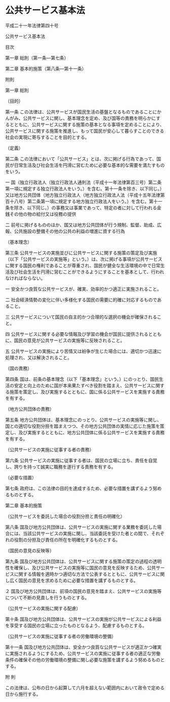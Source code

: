 # 公共サービス基本法

平成二十一年法律第四十号

公共サービス基本法

目次

第一章 総則（第一条―第七条）

第二章 基本的施策（第八条―第十一条）

附則

第一章 総則

（目的）

第一条 この法律は、公共サービスが国民生活の基盤となるものであることにかんがみ、公共サービスに関し、基本理念を定め、及び国等の責務を明らかにするとともに、公共サービスに関する施策の基本となる事項を定めることにより、公共サービスに関する施策を推進し、もって国民が安心して暮らすことのできる社会の実現に寄与することを目的とする。

（定義）

第二条 この法律において「公共サービス」とは、次に掲げる行為であって、国民が日常生活及び社会生活を円滑に営むために必要な基本的な需要を満たすものをいう。

一 国（独立行政法人（独立行政法人通則法（平成十一年法律第百三号）第二条第一項に規定する独立行政法人をいう。）を含む。第十一条を除き、以下同じ。）又は地方公共団体（地方独立行政法人（地方独立行政法人法（平成十五年法律第百十八号）第二条第一項に規定する地方独立行政法人をいう。）を含む。第十一条を除き、以下同じ。）の事務又は事業であって、特定の者に対して行われる金銭その他の物の給付又は役務の提供

二 前号に掲げるもののほか、国又は地方公共団体が行う規制、監督、助成、広報、公共施設の整備その他の公共の利益の増進に資する行為

（基本理念）

第三条 公共サービスの実施並びに公共サービスに関する施策の策定及び実施（以下「公共サービスの実施等」という。）は、次に掲げる事項が公共サービスに関する国民の権利であることが尊重され、国民が健全な生活環境の中で日常生活及び社会生活を円滑に営むことができるようにすることを基本として、行われなければならない。

一 安全かつ良質な公共サービスが、確実、効率的かつ適正に実施されること。

二 社会経済情勢の変化に伴い多様化する国民の需要に的確に対応するものであること。

三 公共サービスについて国民の自主的かつ合理的な選択の機会が確保されること。

四 公共サービスに関する必要な情報及び学習の機会が国民に提供されるとともに、国民の意見が公共サービスの実施等に反映されること。

五 公共サービスの実施により苦情又は紛争が生じた場合には、適切かつ迅速に処理され、又は解決されること。

（国の責務）

第四条 国は、前条の基本理念（以下「基本理念」という。）にのっとり、国民生活の安定と向上のために国が本来果たすべき役割を踏まえ、公共サービスに関する施策を策定し、及び実施するとともに、国に係る公共サービスを実施する責務を有する。

（地方公共団体の責務）

第五条 地方公共団体は、基本理念にのっとり、公共サービスの実施等に関し、国との適切な役割分担を踏まえつつ、その地方公共団体の実情に応じた施策を策定し、及び実施するとともに、地方公共団体に係る公共サービスを実施する責務を有する。

（公共サービスの実施に従事する者の責務）

第六条 公共サービスの実施に従事する者は、国民の立場に立ち、責任を自覚し、誇りを持って誠実に職務を遂行する責務を有する。

（必要な措置）

第七条 政府は、この法律の目的を達成するため、必要な措置を講ずるよう努めるものとする。

第二章 基本的施策

（公共サービスを委託した場合の役割分担と責任の明確化）

第八条 国及び地方公共団体は、公共サービスの実施に関する業務を委託した場合には、当該公共サービスの実施に関し、当該委託を受けた者との間で、それぞれの役割の分担及び責任の所在を明確化するものとする。

（国民の意見の反映等）

第九条 国及び地方公共団体は、公共サービスに関する施策の策定の過程の透明性を確保し、及び公共サービスの実施等に国民の意見を反映するため、公共サービスに関する情報を適時かつ適切な方法で公表するとともに、公共サービスに関し広く国民の意見を求めるために必要な措置を講ずるものとする。

２ 国及び地方公共団体は、前項の国民の意見を踏まえ、公共サービスの実施等について不断の見直しを行うものとする。

（公共サービスの実施に関する配慮）

第十条 国及び地方公共団体は、公共サービスの実施が公共サービスによる利益を享受する国民の立場に立ったものとなるよう、配慮するものとする。

（公共サービスの実施に従事する者の労働環境の整備）

第十一条 国及び地方公共団体は、安全かつ良質な公共サービスが適正かつ確実に実施されるようにするため、公共サービスの実施に従事する者の適正な労働条件の確保その他の労働環境の整備に関し必要な施策を講ずるよう努めるものとする。

附 則

この法律は、公布の日から起算して六月を超えない範囲内において政令で定める日から施行する。
